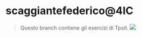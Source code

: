 # scaggiantefederico@4IC
>Questo branch contiene gli esercizi di Tpsit.
>![](https://media.giphy.com/media/YARUMKaGd8cRG/giphy.gif)
